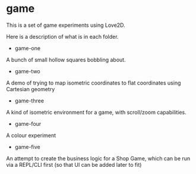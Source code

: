 # game

This is a set of game experiments using Love2D.

Here is a description of what is in each folder.

- game-one

A bunch of small hollow squares bobbling about.

- game-two

A demo of trying to map isometric coordinates to flat coordinates using Cartesian geometry

- game-three

A kind of isometric environment for a game, with scroll/zoom capabilities.

- game-four

A colour experiment

- game-five

An attempt to create the business logic for a Shop Game, which can be run via a REPL/CLI first (so that UI can be added later to fit)